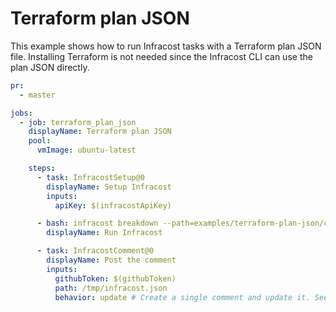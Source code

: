 # Terraform plan JSON

This example shows how to run Infracost tasks with a Terraform plan JSON file. Installing Terraform is not needed since the Infracost CLI can use the plan JSON directly.

[//]: <> (BEGIN EXAMPLE)
```yml
pr:
  - master

jobs:
  - job: terraform_plan_json
    displayName: Terraform plan JSON
    pool:
      vmImage: ubuntu-latest

    steps:
      - task: InfracostSetup@0
        displayName: Setup Infracost
        inputs:
          apiKey: $(infracostApiKey)

      - bash: infracost breakdown --path=examples/terraform-plan-json/code/plan.json --format=json --out-file=/tmp/infracost.json
        displayName: Run Infracost

      - task: InfracostComment@0
        displayName: Post the comment
        inputs:
          githubToken: $(githubToken)
          path: /tmp/infracost.json
          behavior: update # Create a single comment and update it. See https://github.com/infracost/infracost-azure-devops#infracostcomment for other options
```
[//]: <> (END EXAMPLE)
